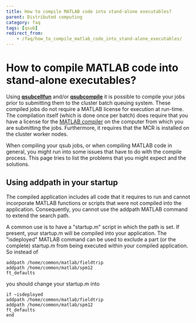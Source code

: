 ```yaml
---
title: How to compile MATLAB code into stand-alone executables?
parent: Distributed computing
category: faq
tags: [qsub]
redirect_from:
    - /faq/how_to_compile_matlab_code_into_stand-alone_executables/
---
```


# How to compile MATLAB code into stand-alone executables?

Using **[qsubcellfun](/reference/qsub/qsubcellfun)** and/or **[qsubcompile](/reference/qsub/qsubcompile)** it is possible to compile your jobs prior to submitting them to the cluster batch queuing system. These compiled jobs do not require a MATLAB license for execution at run-time. The compilation itself (which is done once per batch) does require that you have a license for the [MATLAB compiler](http://www.mathworks.com/products/compiler) on the computer from which you are submitting the jobs. Furthermore, it requires that the MCR is installed on the cluster worker nodes.

When compiling your qsub jobs, or when compiling MATLAB code in general, you might run into some issues that have to do with the compile process. This page tries to list the problems that you might expect and the solutions.

## Using addpath in your startup

The compiled application includes all code that it requires to run and cannot incorporate MATLAB functions or scripts that were not compiled into the application. Consequently, you cannot use the addpath MATLAB command to extend the search path.

A common use is to have a "startup.m" script in which the path is set. If present, your startup.m will be compiled into your application. The "isdeployed" MATLAB command can be used to exclude a part (or the complete) startup.m from being executed within your compiled application. So instead of

    addpath /home/common/matlab/fieldtrip
    addpath /home/common/matlab/spm12
    ft_defaults

you should change your startup.m into

    if ~isdeployed
    addpath /home/common/matlab/fieldtrip
    addpath /home/common/matlab/spm12
    ft_defaults
    end
